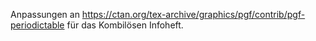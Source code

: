 Anpassungen an https://ctan.org/tex-archive/graphics/pgf/contrib/pgf-periodictable
für das Kombilösen Infoheft.
